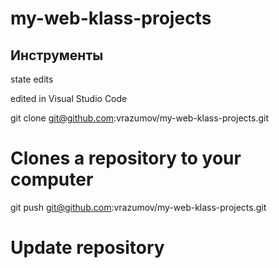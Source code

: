 # my-web-klass-projects
## Инструменты
state edits

edited in Visual Studio Code

git clone git@github.com:vrazumov/my-web-klass-projects.git
# Clones a repository to your computer


git push git@github.com:vrazumov/my-web-klass-projects.git
# Update repository






